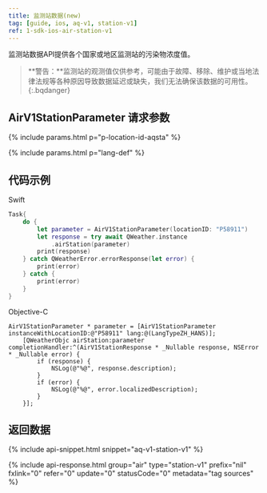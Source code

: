 ```yaml
---
title: 监测站数据(new)
tag: [guide, ios, aq-v1, station-v1]
ref: 1-sdk-ios-air-station-v1
---
```


监测站数据API提供各个国家或地区监测站的污染物浓度值。

> **警告：**监测站的观测值仅供参考，可能由于故障、移除、维护或当地法律法规等各种原因导致数据延迟或缺失，我们无法确保该数据的可用性。
{:.bqdanger}


## AirV1StationParameter 请求参数

{% include params.html p="p-location-id-aqsta" %}

{% include params.html p="lang-def" %}

## 代码示例

Swift

```swift
Task{
    do {
        let parameter = AirV1StationParameter(locationID: "P58911")
        let response = try await QWeather.instance
            .airStation(parameter)
        print(response)
    } catch QWeatherError.errorResponse(let error) {
        print(error)
    } catch {
        print(error)
    }
}
```

Objective-C

```objc
AirV1StationParameter * parameter = [AirV1StationParameter instanceWithLocationID:@"P58911" lang:@(LangTypeZH_HANS)];
    [QWeatherObjc airStation:parameter completionHandler:^(AirV1StationResponse * _Nullable response, NSError * _Nullable error) {
        if (response) {
            NSLog(@"%@", response.description);
        }
        if (error) {
            NSLog(@"%@", error.localizedDescription);
        }
    }];
```

## 返回数据

{% include api-snippet.html snippet="aq-v1-station-v1" %}

{% include api-response.html group="air" type="station-v1" prefix="nil" fxlink="0" refer="0" update="0" statusCode="0" metadata="tag sources"  %}